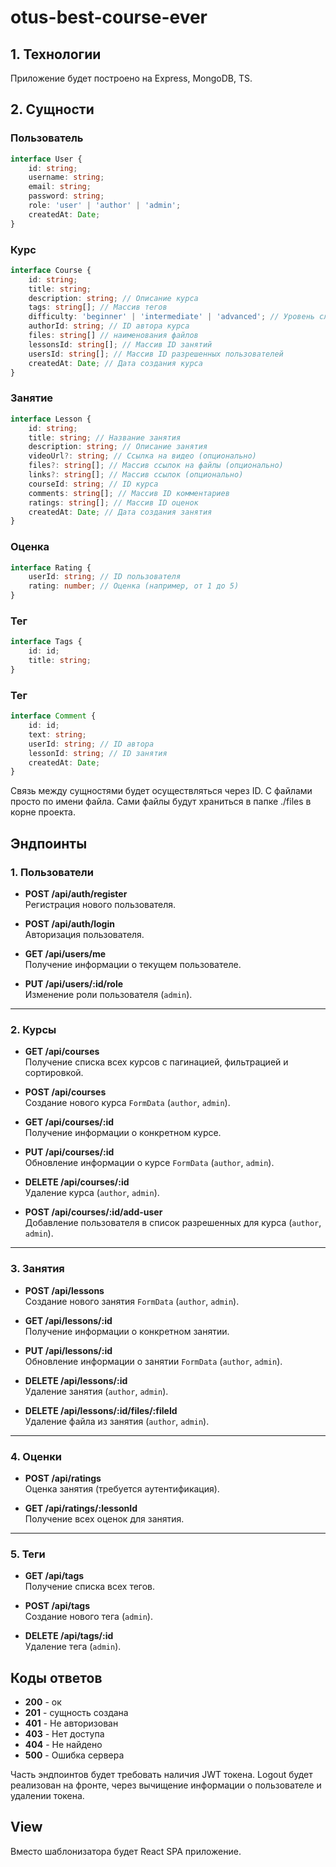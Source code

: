 # otus-best-course-ever
## 1. Технологии
Приложение будет построено на Express, MongoDB, TS.

## 2. Сущности

### Пользователь
```typescript
interface User {
    id: string;
    username: string;
    email: string;
    password: string;
    role: 'user' | 'author' | 'admin';
    createdAt: Date;
}
```
### Курс
```typescript
interface Course {
    id: string;
    title: string;
    description: string; // Описание курса
    tags: string[]; // Массив тегов
    difficulty: 'beginner' | 'intermediate' | 'advanced'; // Уровень сложности
    authorId: string; // ID автора курса
    files: string[] // наименования файлов
    lessonsId: string[]; // Массив ID занятий
    usersId: string[]; // Массив ID разрешенных пользователей
    createdAt: Date; // Дата создания курса
}
```
### Занятие
```typescript
interface Lesson {
    id: string;
    title: string; // Название занятия
    description: string; // Описание занятия
    videoUrl?: string; // Ссылка на видео (опционально)
    files?: string[]; // Массив ссылок на файлы (опционально)
    links?: string[]; // Массив ссылок (опционально)
    courseId: string; // ID курса
    comments: string[]; // Массив ID комментариев
    ratings: string[]; // Массив ID оценок
    createdAt: Date; // Дата создания занятия
}
```
### Оценка
```typescript
interface Rating {
    userId: string; // ID пользователя
    rating: number; // Оценка (например, от 1 до 5)
}
```

### Тег
```typescript
interface Tags {
    id: id;
    title: string;
}
```

### Тег
```typescript
interface Comment {
    id: id;
    text: string;
    userId: string; // ID автора
    lessonId: string; // ID занятия
    createdAt: Date;
}
```

Связь между сущностями будет осуществляться через ID. C файлами просто по имени файла. Сами файлы будут храниться в папке ./files в корне проекта.

## Эндпоинты
### 1. Пользователи

- **POST /api/auth/register**  
  Регистрация нового пользователя.

- **POST /api/auth/login**  
  Авторизация пользователя.

- **GET /api/users/me**  
  Получение информации о текущем пользователе.

- **PUT /api/users/:id/role**  
  Изменение роли пользователя (`admin`).

---

### 2. Курсы

- **GET /api/courses**  
  Получение списка всех курсов с пагинацией, фильтрацией и сортировкой.

- **POST /api/courses**  
  Создание нового курса `FormData` (`author`, `admin`).

- **GET /api/courses/:id**  
  Получение информации о конкретном курсе.

- **PUT /api/courses/:id**  
  Обновление информации о курсе `FormData` (`author`, `admin`).

- **DELETE /api/courses/:id**  
  Удаление курса (`author`, `admin`).

- **POST /api/courses/:id/add-user**  
  Добавление пользователя в список разрешенных для курса (`author`, `admin`).

---

### 3. Занятия

- **POST /api/lessons**  
  Создание нового занятия `FormData` (`author`, `admin`).

- **GET /api/lessons/:id**  
  Получение информации о конкретном занятии.

- **PUT /api/lessons/:id**  
  Обновление информации о занятии `FormData` (`author`, `admin`).

- **DELETE /api/lessons/:id**  
  Удаление занятия (`author`, `admin`).

- **DELETE /api/lessons/:id/files/:fileId**  
  Удаление файла из занятия (`author`, `admin`).

---

### 4. Оценки

- **POST /api/ratings**  
  Оценка занятия (требуется аутентификация).

- **GET /api/ratings/:lessonId**  
  Получение всех оценок для занятия.

---

### 5. Теги

- **GET /api/tags**  
  Получение списка всех тегов.

- **POST /api/tags**  
  Создание нового тега (`admin`).

- **DELETE /api/tags/:id**  
  Удаление тега (`admin`).

## Коды ответов

- **200** - ок
- **201** - сущность создана
- **401** - Не авторизован
- **403** - Нет доступа
- **404** - Не найдено
- **500** - Ошибка сервера

Часть эндпоинтов будет требовать наличия JWT токена.
Logout будет реализован на фронте, через вычищение информации о пользователе и удалении токена.

## View
Вместо шаблонизатора будет React SPA приложение.

